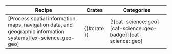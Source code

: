 | Recipe | Crates | Categories |
|---|---|---|
| [Process spatial information, maps, navigation data, and geographic information systems][ex-science_geo-geo] | {{#crate }} | [![cat-science::geo][cat-science::geo-badge]][cat-science::geo] |

<div class="hidden">
</div>
